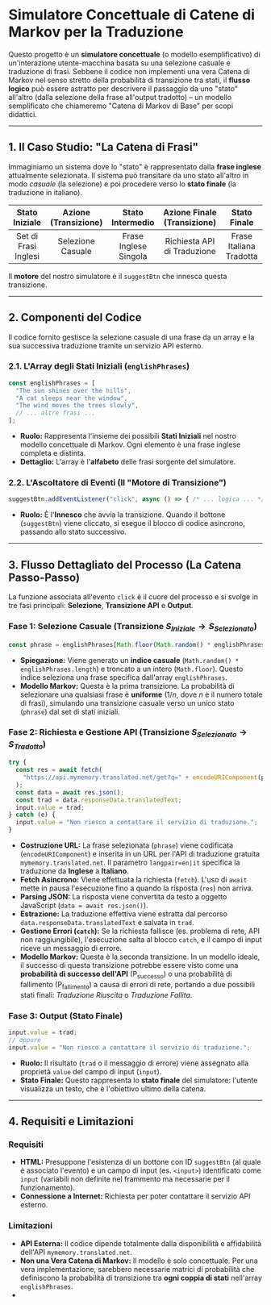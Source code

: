# Simulatore Concettuale di Catene di Markov per la Traduzione

Questo progetto è un **simulatore concettuale** (o modello esemplificativo) di un'interazione utente-macchina basata su una selezione casuale e traduzione di frasi. Sebbene il codice non implementi una vera Catena di Markov nel senso stretto della probabilità di transizione tra stati, il **flusso logico** può essere astratto per descrivere il passaggio da uno "stato" all'altro (dalla selezione della frase all'output tradotto) – un modello semplificato che chiameremo "Catena di Markov di Base" per scopi didattici.

-----

## 1\. Il Caso Studio: "La Catena di Frasi"

Immaginiamo un sistema dove lo "stato" è rappresentato dalla **frase inglese** attualmente selezionata. Il sistema può transitare da uno stato all'altro in modo *casuale* (la selezione) e poi procedere verso lo **stato finale** (la traduzione in italiano).

| Stato Iniziale | Azione (Transizione) | Stato Intermedio | Azione Finale (Transizione) | Stato Finale |
| :---: | :---: | :---: | :---: | :---: |
| Set di Frasi Inglesi | Selezione Casuale | Frase Inglese Singola | Richiesta API di Traduzione | Frase Italiana Tradotta |

Il **motore** del nostro simulatore è il `suggestBtn` che innesca questa transizione.

-----

## 2\. Componenti del Codice

Il codice fornito gestisce la selezione casuale di una frase da un array e la sua successiva traduzione tramite un servizio API esterno.

### 2.1. L'Array degli Stati Iniziali (`englishPhrases`)

```javascript
const englishPhrases = [
  "The sun shines over the hills",
  "A cat sleeps near the window",
  "The wind moves the trees slowly",
  // ... altre frasi ...
];
```

  * **Ruolo:** Rappresenta l'insieme dei possibili **Stati Iniziali** nel nostro modello concettuale di Markov. Ogni elemento è una frase inglese completa e distinta.
  * **Dettaglio:** L'array è l'**alfabeto** delle frasi sorgente del simulatore.

### 2.2. L'Ascoltatore di Eventi (Il "Motore di Transizione")

```javascript
suggestBtn.addEventListener("click", async () => { /* ... logica ... */ });
```

  * **Ruolo:** È l'**Innesco** che avvia la transizione. Quando il bottone (`suggestBtn`) viene cliccato, si esegue il blocco di codice asincrono, passando allo stato successivo.

-----

## 3\. Flusso Dettagliato del Processo (La Catena Passo-Passo)

La funzione associata all'evento `click` è il cuore del processo e si svolge in tre fasi principali: **Selezione**, **Transizione API** e **Output**.

### Fase 1: Selezione Casuale (Transizione $S_{Iniziale} \rightarrow S_{Selezionato}$)

```javascript
const phrase = englishPhrases[Math.floor(Math.random() * englishPhrases.length)];
```

  * **Spiegazione:** Viene generato un **indice casuale** (`Math.random() * englishPhrases.length`) e troncato a un intero (`Math.floor`). Questo indice seleziona una frase specifica dall'array `englishPhrases`.
  * **Modello Markov:** Questa è la prima transizione. La probabilità di selezionare una qualsiasi frase è **uniforme** ($1/n$, dove $n$ è il numero totale di frasi), simulando una transizione casuale verso un unico stato (`phrase`) dal set di stati iniziali.

### Fase 2: Richiesta e Gestione API (Transizione $S_{Selezionato} \rightarrow S_{Tradotto}$)

```javascript
try {
  const res = await fetch(
    "https://api.mymemory.translated.net/get?q=" + encodeURIComponent(phrase) + "&langpair=en|it"
  );
  const data = await res.json();
  const trad = data.responseData.translatedText;
  input.value = trad;
} catch (e) {
  input.value = "Non riesco a contattare il servizio di traduzione.";
}
```

  * **Costruzione URL:** La frase selezionata (`phrase`) viene codificata (`encodeURIComponent`) e inserita in un URL per l'API di traduzione gratuita `mymemory.translated.net`. Il parametro `langpair=en|it` specifica la traduzione da **Inglese** a **Italiano**.
  * **Fetch Asincrono:** Viene effettuata la richiesta (`fetch`). L'uso di `await` mette in pausa l'esecuzione fino a quando la risposta (`res`) non arriva.
  * **Parsing JSON:** La risposta viene convertita da testo a oggetto JavaScript (`data = await res.json()`).
  * **Estrazione:** La traduzione effettiva viene estratta dal percorso `data.responseData.translatedText` e salvata in `trad`.
  * **Gestione Errori (`catch`):** Se la richiesta fallisce (es. problema di rete, API non raggiungibile), l'esecuzione salta al blocco `catch`, e il campo di input riceve un messaggio di errore.
  * **Modello Markov:** Questa è la seconda transizione. In un modello ideale, il successo di questa transizione potrebbe essere visto come una **probabilità di successo dell'API** ($\text{P}_{\text{successo}}$) o una probabilità di fallimento ($\text{P}_{\text{fallimento}}$) a causa di errori di rete, portando a due possibili stati finali: *Traduzione Riuscita* o *Traduzione Fallita*.

### Fase 3: Output (Stato Finale)

```javascript
input.value = trad;
// oppure
input.value = "Non riesco a contattare il servizio di traduzione.";
```

  * **Ruolo:** Il risultato (`trad` o il messaggio di errore) viene assegnato alla proprietà `value` del campo di input (`input`).
  * **Stato Finale:** Questo rappresenta lo **stato finale** del simulatore: l'utente visualizza un testo, che è l'obiettivo ultimo della catena.

-----

## 4\. Requisiti e Limitazioni

### Requisiti

  * **HTML:** Presuppone l'esistenza di un bottone con ID `suggestBtn` (al quale è associato l'evento) e un campo di input (es. `<input>`) identificato come `input` (variabili non definite nel frammento ma necessarie per il funzionamento).
  * **Connessione a Internet:** Richiesta per poter contattare il servizio API esterno.

### Limitazioni

  * **API Esterna:** Il codice dipende totalmente dalla disponibilità e affidabilità dell'API `mymemory.translated.net`.
  * **Non una Vera Catena di Markov:** Il modello è solo concettuale. Per una vera implementazione, sarebbero necessarie matrici di probabilità che definiscono la probabilità di transizione tra **ogni coppia di stati** nell'array `englishPhrases`.
  * 

